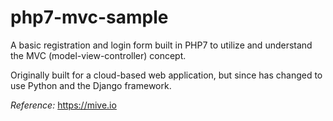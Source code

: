 # php7-mvc-sample
A basic registration and login form built in PHP7 to utilize and understand the MVC (model-view-controller) concept. 

Originally built for a cloud-based web application, but since has changed to use Python and the Django framework.

*Reference:* https://mive.io
